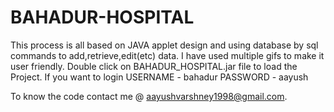 # BAHADUR-HOSPITAL
This process is all based on JAVA applet design and using database by sql commands to add,retrieve,edit(etc) data.
I have used multiple gifs to make it user friendly.
Double click on BAHADUR_HOSPITAL.jar file to load the Project.
If you want to login 
USERNAME - bahadur
PASSWORD - aayush

To know the code contact me @ aayushvarshney1998@gmail.com.
